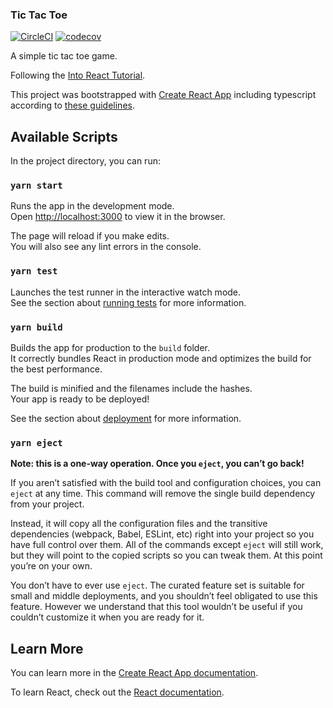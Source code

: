 ### Tic Tac Toe

[![CircleCI](https://circleci.com/gh/jakobkolb/tictactoe.svg?style=shield)](https://app.circleci.com/pipelines/github/jakobkolb/tictactoe) [![codecov](https://codecov.io/gh/hardforkio/jakobs-tictactoe/branch/master/graph/badge.svg?token=46BLV88FOM)](https://codecov.io/gh/hardforkio/jakobs-tictactoe)

A simple tic tac toe game.

Following the [Into React Tutorial](https://reactjs.org/tutorial/tutorial.html).

This project was bootstrapped with [Create React App](https://github.com/facebook/create-react-app) including typescript according to [these guidelines](https://create-react-app.dev/docs/adding-typescript/).

## Available Scripts

In the project directory, you can run:

### `yarn start`

Runs the app in the development mode.<br />
Open [http://localhost:3000](http://localhost:3000) to view it in the browser.

The page will reload if you make edits.<br />
You will also see any lint errors in the console.

### `yarn test`

Launches the test runner in the interactive watch mode.<br />
See the section about [running tests](https://facebook.github.io/create-react-app/docs/running-tests) for more information.

### `yarn build`

Builds the app for production to the `build` folder.<br />
It correctly bundles React in production mode and optimizes the build for the best performance.

The build is minified and the filenames include the hashes.<br />
Your app is ready to be deployed!

See the section about [deployment](https://facebook.github.io/create-react-app/docs/deployment) for more information.

### `yarn eject`

**Note: this is a one-way operation. Once you `eject`, you can’t go back!**

If you aren’t satisfied with the build tool and configuration choices, you can `eject` at any time. This command will remove the single build dependency from your project.

Instead, it will copy all the configuration files and the transitive dependencies (webpack, Babel, ESLint, etc) right into your project so you have full control over them. All of the commands except `eject` will still work, but they will point to the copied scripts so you can tweak them. At this point you’re on your own.

You don’t have to ever use `eject`. The curated feature set is suitable for small and middle deployments, and you shouldn’t feel obligated to use this feature. However we understand that this tool wouldn’t be useful if you couldn’t customize it when you are ready for it.

## Learn More

You can learn more in the [Create React App documentation](https://facebook.github.io/create-react-app/docs/getting-started).

To learn React, check out the [React documentation](https://reactjs.org/).
